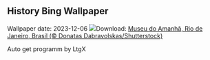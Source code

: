 ## History Bing Wallpaper
Wallpaper date: 2023-12-06
![](https://www.bing.com/th?id=OHR.MuseumofTomorrow_PT-BR0071578162_UHD.jpg&w=1000)Download: [Museu do Amanhã, Rio de Janeiro, Brasil (© Donatas Dabravolskas/Shutterstock)](https://www.bing.com/th?id=OHR.MuseumofTomorrow_PT-BR0071578162_UHD.jpg)

Auto get programm by LtgX
